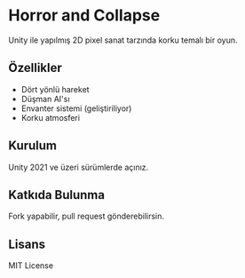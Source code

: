 # Horror and Collapse

Unity ile yapılmış 2D pixel sanat tarzında korku temalı bir oyun.

## Özellikler
- Dört yönlü hareket
- Düşman AI'sı
- Envanter sistemi (geliştiriliyor)
- Korku atmosferi

## Kurulum
Unity 2021 ve üzeri sürümlerde açınız.

## Katkıda Bulunma
Fork yapabilir, pull request gönderebilirsin.

## Lisans
MIT License
